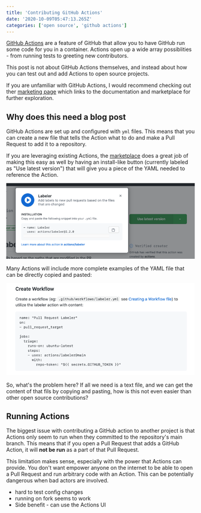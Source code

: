 ```yaml
---
title: 'Contributing GitHub Actions'
date: '2020-10-09T05:47:13.265Z'
categories: ['open source', 'github actions']
---
```


[GitHub Actions](https://github.com/features/actions) are a feature of GitHub that allow you to have GitHub run some code for you in a container. Actions open up a wide array possiblities - from running tests to greeting new contributors.

This post is not about GitHub Actions themselves, and instead about how you can test out and add Actions to open source projects.

If you are unfamiliar with GitHub Actions, I would recommend checking out ther [marketing page](https://github.com/features/actions) which links to the documentation and marketplace for further exploration. 

## Why does this need a blog post

GitHub Actions are set up and configured with `yml` files. This means that you can create a new file that tells the Action what to do and make a Pull Request to add it to a repository. 

If you are leveraging existing Actions, the [marketplace](https://github.com/marketplace?type=actions) does a great job of making this easy as well by having an install-like button (currently labeled as "Use latest version") that will give you a piece of the YAML needed to reference the Action.

<img src='./use-latest-gh-action.png' lazy />

Many Actions will include more complete examples of the YAML file that can be directly copied and pasted:

<img src='./gh-action-readme-setup.png' lazy />

So, what's the problem here? If all we need is a text file, and we can get the content of that fils by copying and pasting, how is this not even easier than other open source contributions? 

## Running Actions

The biggest issue with contributing a GitHub action to another project is that Actions only seem to run when they committed to the repository's main branch. This means that if you open a Pull Request that adds a GitHub Action, it will **not be run** as a part of that Pull Request.

This limitation makes sense, especially with the power that Actions can provide. You don't want empower anyone on the internet to be able to open a Pull Request and run arbitrary code with an Action. This can be potentially dangerous when bad actors are involved.

- hard to test config changes
- running on fork seems to work
- Side benefit - can use the Actions UI




